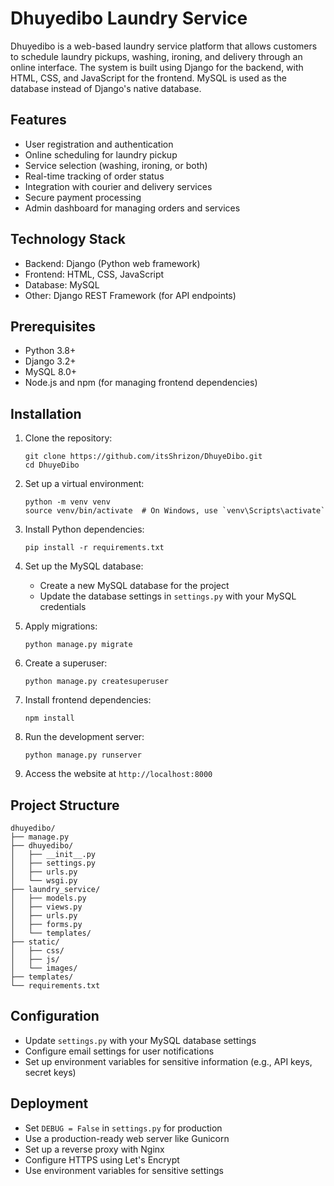 # Dhuyedibo Laundry Service

Dhuyedibo is a web-based laundry service platform that allows customers to schedule laundry pickups, washing, ironing, and delivery through an online interface. The system is built using Django for the backend, with HTML, CSS, and JavaScript for the frontend. MySQL is used as the database instead of Django's native database.

## Features

- User registration and authentication
- Online scheduling for laundry pickup
- Service selection (washing, ironing, or both)
- Real-time tracking of order status
- Integration with courier and delivery services
- Secure payment processing
- Admin dashboard for managing orders and services

## Technology Stack

- Backend: Django (Python web framework)
- Frontend: HTML, CSS, JavaScript
- Database: MySQL
- Other: Django REST Framework (for API endpoints)

## Prerequisites

- Python 3.8+
- Django 3.2+
- MySQL 8.0+
- Node.js and npm (for managing frontend dependencies)

## Installation

1. Clone the repository:
   ```
   git clone https://github.com/itsShrizon/DhuyeDibo.git
   cd DhuyeDibo
   ```

2. Set up a virtual environment:
   ```
   python -m venv venv
   source venv/bin/activate  # On Windows, use `venv\Scripts\activate`
   ```

3. Install Python dependencies:
   ```
   pip install -r requirements.txt
   ```

4. Set up the MySQL database:
   - Create a new MySQL database for the project
   - Update the database settings in `settings.py` with your MySQL credentials

5. Apply migrations:
   ```
   python manage.py migrate
   ```

6. Create a superuser:
   ```
   python manage.py createsuperuser
   ```

7. Install frontend dependencies:
   ```
   npm install
   ```

8. Run the development server:
   ```
   python manage.py runserver
   ```

9. Access the website at `http://localhost:8000`

## Project Structure

```
dhuyedibo/
├── manage.py
├── dhuyedibo/
│   ├── __init__.py
│   ├── settings.py
│   ├── urls.py
│   └── wsgi.py
├── laundry_service/
│   ├── models.py
│   ├── views.py
│   ├── urls.py
│   ├── forms.py
│   └── templates/
├── static/
│   ├── css/
│   ├── js/
│   └── images/
├── templates/
└── requirements.txt
```

## Configuration

- Update `settings.py` with your MySQL database settings
- Configure email settings for user notifications
- Set up environment variables for sensitive information (e.g., API keys, secret keys)

## Deployment

- Set `DEBUG = False` in `settings.py` for production
- Use a production-ready web server like Gunicorn
- Set up a reverse proxy with Nginx
- Configure HTTPS using Let's Encrypt
- Use environment variables for sensitive settings
